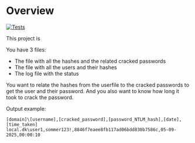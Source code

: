# Overview

[![Tests](https://github.com/glymphie/hashcat-ntlm-stats/actions/workflows/tests.yml/badge.svg)](https://github.com/glymphie/hashcat-ntlm-stats/actions/workflows/tests.yml)

This project is

You have 3 files:

- The file with all the hashes and the related cracked passwords
- The file with all the users and their hashes
- The log file with the status

You want to relate the hashes from the userfile to the cracked passwords to
get the user and their password. And you also want to know how long it took to
crack the password.

Output example:

```
[domain]\[username],[cracked_password],[password_NTLM_hash],[date],[time_taken]
local.dk\user1,sommer123!,8846f7eaee8fb117ad06bdd830b7586c,05-09-2025,00:00:10
```
